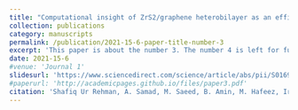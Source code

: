 ```yaml
---
title: "Computational insight of ZrS2/graphene heterobilayer as an efficient anode material"
collection: publications
category: manuscripts
permalink: /publication/2021-15-6-paper-title-number-3
excerpt: 'This paper is about the number 3. The number 4 is left for future work.'
date: 2021-15-6
#venue: 'Journal 1'
slidesurl: 'https://www.sciencedirect.com/science/article/abs/pii/S0169433221003809'
#paperurl: 'http://academicpages.github.io/files/paper3.pdf'
citation: 'Shafiq Ur Rehman, A. Samad, M. Saeed, B. Amin, M. Hafeez, Irshad A. Mir, L. Zhu, J. Appl.Surf.Sci, 511 (2021), 149304-9'
---
```

